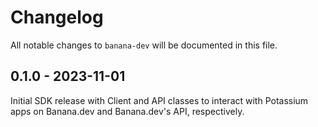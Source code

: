 # Changelog

All notable changes to `banana-dev` will be documented in this file.

## 0.1.0 - 2023-11-01

Initial SDK release with Client and API classes to interact with Potassium apps on Banana.dev and Banana.dev's API, respectively.
